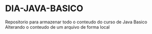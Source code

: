 # DIA-JAVA-BASICO
Repositorio para armazenar todo o conteudo do curso de Java Basico
Alterando o conteudo de um arquivo de forma local 